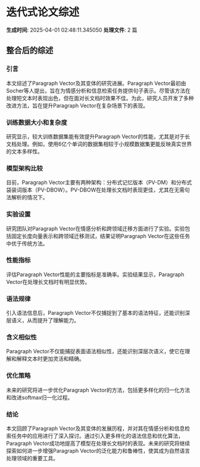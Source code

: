 # 迭代式论文综述

**生成时间**: 2025-04-01 02:48:11.345050
**处理文件**: 2 篇

## 整合后的综述

### 引言
本文综述了Paragraph Vector及其变体的研究进展。Paragraph Vector最初由Socher等人提出，旨在为情感分析和信息检索任务提供句子表示。尽管该方法在处理短文本时表现出色，但在面对长文档时效果不佳。为此，研究人员开发了多种改进方法，旨在提升Paragraph Vector在复杂场景下的表现。

### 训练数据大小和复杂度
研究显示，较大训练数据集能有效提升Paragraph Vector的性能，尤其是对于长文档处理。例如，使用6亿个单词的数据集相较于小规模数据集更能反映真实世界的文本多样性。

### 模型架构比较
目前，Paragraph Vector主要有两种架构：分布式记忆版本（PV-DM）和分布式袋装词版本（PV-DBOW）。PV-DBOW在处理长文档时表现更佳，尤其在无需句法解析的情况下。

### 实验设置
研究团队对Paragraph Vector在情感分析和跨领域迁移方面进行了实验。实验包括固定长度向量表示和跨领域迁移测试，结果证明Paragraph Vector在这些任务中优于传统方法。

### 性能指标
评估Paragraph Vector性能的主要指标是准确率。实验结果显示，Paragraph Vector在处理长文档时有明显优势。

### 语法规律
引入语法信息后，Paragraph Vector不仅捕捉到了基本的语法特征，还能识别深层语义，从而提升了理解能力。

### 含义相似性
Paragraph Vector不仅能捕捉表面语法相似性，还能识别深层次语义，使它在理解和解释文本时更加灵活和精确。

### 优化策略
未来的研究将进一步优化Paragraph Vector的方法，包括更多样化的归一化方法和改进softmax归一化过程。

### 结论
本文回顾了Paragraph Vector及其变体的发展历程，并对其在情感分析和信息检索任务中的应用进行了深入探讨。通过引入更多样化的语法信息和优化算法，Paragraph Vector成功地提高了模型在处理长文档时的表现。未来的研究将继续探索如何进一步增强Paragraph Vector的泛化能力和鲁棒性，使其成为自然语言处理领域的重要工具。